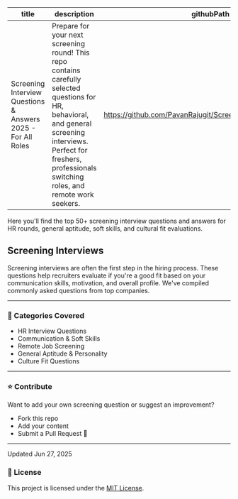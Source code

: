 | title | description | githubPath |
|-------|-------------|------------|
| Screening Interview Questions & Answers 2025 - For All Roles | Prepare for your next screening round! This repo contains carefully selected questions for HR, behavioral, and general screening interviews. Perfect for freshers, professionals switching roles, and remote work seekers. | https://github.com/PavanRajugit/Screening_interview_questions |



Here you'll find the top 50+ screening interview questions and answers for HR rounds, general aptitude, soft skills, and cultural fit evaluations.

## Screening Interviews

Screening interviews are often the first step in the hiring process. These questions help recruiters evaluate if you're a good fit based on your communication skills, motivation, and overall profile. We've compiled commonly asked questions from top companies.

---

### 📌 Categories Covered

- HR Interview Questions
- Communication & Soft Skills
- Remote Job Screening
- General Aptitude & Personality
- Culture Fit Questions

---

### ⭐ Contribute

Want to add your own screening question or suggest an improvement?
- Fork this repo
- Add your content
- Submit a Pull Request 🙌

---
Updated Jun 27, 2025

### 📄 License

This project is licensed under the [MIT License](LICENSE).
